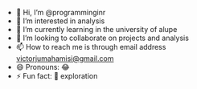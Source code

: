 - 👋 Hi, I’m @programminginr
- 👀 I’m interested in analysis 
- 🌱 I’m currently learning in the university of alupe 
- 💞️ I’m looking to collaborate on projects and analysis 
- 📫 How to reach me is through email address victorjumahamisi@gmail.com
- 😄 Pronouns: 😂
- ⚡ Fun fact: 💫 exploration 

<!---
programminginr/programminginr is a ✨ special ✨ repository because its `README.md` (this file) appears on your GitHub profile.
You can click the Preview link to take a look at your changes.
--->
